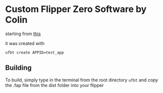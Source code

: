 # Custom Flipper Zero Software by Colin

starting from [this](https://instantiator.dev/post/flipper-zero-app-tutorial-01/)

it was created with

```zh
ufbt create APPID=test_app
```

## Building

To build, simply type in the terminal from the root directory `ufbt` and copy the .fap file from the dist folder into your flipper
